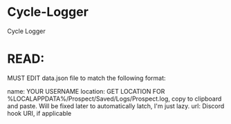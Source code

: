 # Cycle-Logger
Cycle Logger


# READ:

MUST EDIT data.json file to match the following format:

name: YOUR USERNAME
location: GET LOCATION FOR %LOCALAPPDATA%/Prospect/Saved/Logs/Prospect.log, copy to clipboard and paste. Will be fixed later to automatically latch, I'm just lazy.
url: Discord hook URI, if applicable

